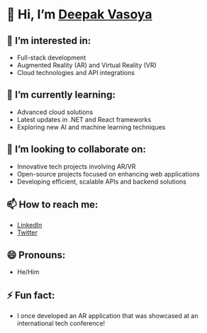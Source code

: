 # 👋 Hi, I’m [Deepak Vasoya](https://github.com/Deepak-Vasoya)

## 👀 I’m interested in:
- Full-stack development
- Augmented Reality (AR) and Virtual Reality (VR)
- Cloud technologies and API integrations

## 🌱 I’m currently learning:
- Advanced cloud solutions
- Latest updates in .NET and React frameworks
- Exploring new AI and machine learning techniques

## 💞️ I’m looking to collaborate on:
- Innovative tech projects involving AR/VR
- Open-source projects focused on enhancing web applications
- Developing efficient, scalable APIs and backend solutions

## 📫 How to reach me:
- [LinkedIn](https://www.linkedin.com/in/deepak-vasoya/)
- [Twitter](https://twitter.com/Deepak_Vasoya)

## 😄 Pronouns:
- He/Him

## ⚡ Fun fact:
- I once developed an AR application that was showcased at an international tech conference!


